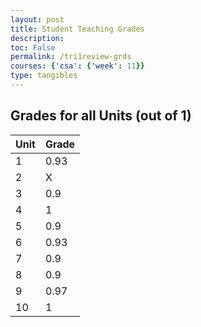 ```yaml
---
layout: post
title: Student Teaching Grades
description: 
toc: False
permalink: /tri1review-grds
courses: {'csa': {'week': 11}}
type: tangibles
---
```



## Grades for all Units (out of 1)


| Unit      | Grade |
| ----------- | ----------- |
| 1 | 0.93 |
| 2 | X |
| 3 | 0.9 |
| 4 | 1 |
| 5 | 0.9 |
| 6 | 0.93 |
| 7 | 0.9 |
| 8 | 0.9 |
| 9 | 0.97 |
| 10 | 1 |